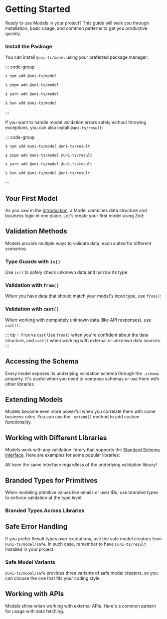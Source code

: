# Getting Started

Ready to use Models in your project? This guide will walk you through installation, basic usage, and common patterns to get you productive quickly.

<!--@include: ../../snippets/installation.md-->

### Install the Package

You can install `@uni-ts/model` using your preferred package manager:

::: code-group

```sh [npm]
$ npm add @uni-ts/model
```

```sh [pnpm]
$ pnpm add @uni-ts/model
```

```sh [yarn]
$ yarn add @uni-ts/model
```

```sh [bun]
$ bun add @uni-ts/model
```

:::

If you want to handle model validation errors safely without throwing exceptions, you can also install `@uni-ts/result`:

::: code-group

```sh [npm]
$ npm add @uni-ts/model @uni-ts/result
```

```sh [pnpm]
$ pnpm add @uni-ts/model @uni-ts/result
```

```sh [yarn]
$ yarn add @uni-ts/model @uni-ts/result
```

```sh [bun]
$ bun add @uni-ts/model @uni-ts/result
```

:::

## Your First Model

As you saw in the [Introduction](./index.md), a Model combines data structure and business logic in one place. Let's create your first model using Zod:

<!--@include: ./snippets/getting-started/your-first-model.md-->

<!--@include: ./snippets/bring-your-validation-library.md-->

## Validation Methods

Models provide multiple ways to validate data, each suited for different scenarios:

### Type Guards with `is()`

Use `is()` to safely check unknown data and narrow its type:

<!--@include: ./snippets/getting-started/methods/is.md-->

### Validation with `from()`

When you have data that should match your model's input type, use `from()`:

<!--@include: ./snippets/getting-started/methods/from.md-->

### Validation with `cast()`

When working with completely unknown data (like API responses), use `cast()`:

<!--@include: ./snippets/getting-started/methods/cast.md-->

::: tip 💡 `from` vs `cast`
Use `from()` when you're confident about the data structure, and `cast()` when working with external or unknown data sources.
:::

## Accessing the Schema

Every model exposes its underlying validation schema through the `.schema` property. It's useful when you need to compose schemas or use them with other libraries.

<!--@include: ./snippets/getting-started/schema-access/index.md-->

## Extending Models

Models become even more powerful when you correlate them with some business rules. You can use the `.extend()` method to add custom functionality.

<!--@include: ./snippets/getting-started/extending-models/index.md-->

## Working with Different Libraries

Models work with any validation library that supports the [Standard Schema interface](https://github.com/standard-schema/standard-schema#what-schema-libraries-implement-the-spec). Here are examples for some popular libraries:

<!--@include: ./snippets/getting-started/libraries/index.md-->

All have the same interface regardless of the underlying validation library!

## Branded Types for Primitives

When modeling primitive values like emails or user IDs, use branded types to enforce validation at the type level:

<!--@include: ./snippets/getting-started/branded-types/index.md-->

### Branded Types Across Libraries

<!--@include: ./snippets/getting-started/branded-types-across-libraries/index.md-->

## Safe Error Handling

If you prefer Result types over exceptions, use the safe model creators from `@uni-ts/model/safe`. In such case, remember to have `@uni-ts/result` installed in your project.

<!--@include: ./snippets/getting-started/safe-error-handling.md-->

### Safe Model Variants

`@uni-ts/model/safe` provides three variants of safe model creators, so you can choose the one that fits your coding style.

<!--@include: ./snippets/getting-started/safe-model-variants/index.md-->

## Working with APIs

Models shine when working with external APIs. Here's a common pattern for usage with data fetching.

<!--@include: ./snippets/getting-started/working-with-api/index.md-->
